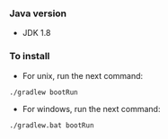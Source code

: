 ### Java version
* JDK 1.8

### To install
* For unix, run the next command: 
```
./gradlew bootRun
```

* For windows, run the next command: 
```
./gradlew.bat bootRun
```